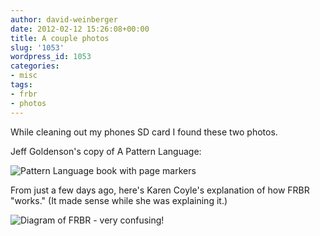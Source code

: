 ```yaml
---
author: david-weinberger
date: 2012-02-12 15:26:08+00:00
title: A couple photos
slug: '1053'
wordpress_id: 1053
categories:
- misc
tags:
- frbr
- photos
---
```


While cleaning out my phones SD card I found these two photos.

Jeff Goldenson's copy of A Pattern Language:

![Pattern Language book with page markers](https://lil-blog-media.s3.amazonaws.com/2012/02/patternlanguage.jpg)

From just a few days ago, here's Karen Coyle's explanation of how FRBR "works." (It made sense while she was explaining it.)

![Diagram of FRBR - very confusing!](https://lil-blog-media.s3.amazonaws.com/2012/02/frbr-karen-coyle.jpg)
